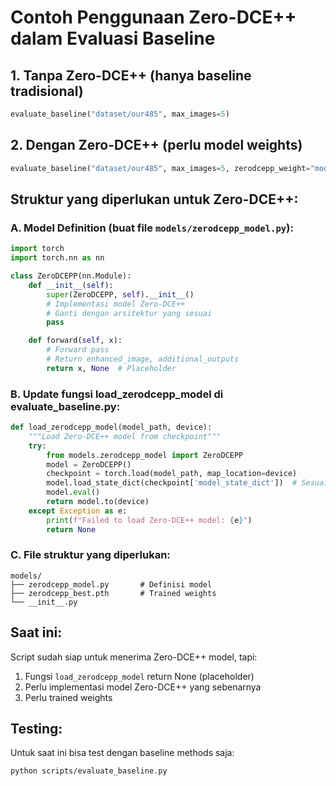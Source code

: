 # Contoh Penggunaan Zero-DCE++ dalam Evaluasi Baseline

## 1. Tanpa Zero-DCE++ (hanya baseline tradisional)

```python
evaluate_baseline("dataset/our485", max_images=5)
```

## 2. Dengan Zero-DCE++ (perlu model weights)

```python
evaluate_baseline("dataset/our485", max_images=5, zerodcepp_weight="models/zerodcepp_best.pth")
```

## Struktur yang diperlukan untuk Zero-DCE++:

### A. Model Definition (buat file `models/zerodcepp_model.py`):

```python
import torch
import torch.nn as nn

class ZeroDCEPP(nn.Module):
    def __init__(self):
        super(ZeroDCEPP, self).__init__()
        # Implementasi model Zero-DCE++
        # Ganti dengan arsitektur yang sesuai
        pass

    def forward(self, x):
        # Forward pass
        # Return enhanced_image, additional_outputs
        return x, None  # Placeholder
```

### B. Update fungsi load_zerodcepp_model di evaluate_baseline.py:

```python
def load_zerodcepp_model(model_path, device):
    """Load Zero-DCE++ model from checkpoint"""
    try:
        from models.zerodcepp_model import ZeroDCEPP
        model = ZeroDCEPP()
        checkpoint = torch.load(model_path, map_location=device)
        model.load_state_dict(checkpoint['model_state_dict'])  # Sesuaikan dengan format checkpoint
        model.eval()
        return model.to(device)
    except Exception as e:
        print(f"Failed to load Zero-DCE++ model: {e}")
        return None
```

### C. File struktur yang diperlukan:

```
models/
├── zerodcepp_model.py       # Definisi model
├── zerodcepp_best.pth       # Trained weights
└── __init__.py
```

## Saat ini:

Script sudah siap untuk menerima Zero-DCE++ model, tapi:

1. Fungsi `load_zerodcepp_model` return None (placeholder)
2. Perlu implementasi model Zero-DCE++ yang sebenarnya
3. Perlu trained weights

## Testing:

Untuk saat ini bisa test dengan baseline methods saja:

```bash
python scripts/evaluate_baseline.py
```
